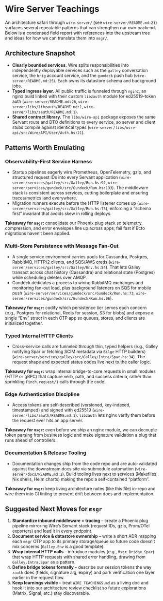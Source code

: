 # Wire Server Teachings

An architecture safari through `wire-server/` (see `wire-server/README.md:21`) surfaces several repeatable patterns that can strengthen our own backend. Below is a condensed field report with references into the upstream tree and ideas for how we can translate them into `msgr/`.

## Architecture Snapshot

- **Clearly bounded services.** Wire splits responsibilities into independently deployable services such as the `galley` conversation service, the `brig` account service, and the `gundeck` push hub (`wire-server/README.md:25`). Each owns its datastore schema and background jobs.
- **Typed ingress layer.** All public traffic is funneled through `nginz`, an nginx build linked with their custom `libzauth` module for ed25519-token auth (`wire-server/README.md:26`, `wire-server/libs/libzauth/README.md:1`, `wire-server/libs/zauth/README.md:1`).
- **Shared contract library.** The `libs/wire-api` package exposes the same Servant route and DTO definitions to every service, so server and client stubs compile against identical types (`wire-server/libs/wire-api/src/Wire/API/User/Auth.hs:21`).

## Patterns Worth Emulating

### Observability-First Service Harness

- Startup pipelines eagerly wire Prometheus, OpenTelemetry, gzip, and structured request IDs into every Servant application (`wire-server/services/galley/src/Galley/Run.hs:92`, `wire-server/services/gundeck/src/Gundeck/Run.hs:133`). The middleware stack is consistent across services, cutting boilerplate and ensuring traces/metrics land everywhere.
- Migration runners execute before the HTTP listener comes up (`wire-server/services/galley/src/Galley/Run.hs:73`), enforcing a “schema first” invariant that avoids skew in rolling deploys.

**Takeaway for `msgr`:** consolidate our Phoenix plug stack so telemetry, compression, and error envelopes line up across apps; fail fast if Ecto migrations haven’t been applied.

### Multi-Store Persistence with Message Fan-Out

- A single service environment carries pools for Cassandra, Postgres, RabbitMQ, HTTP/2 clients, and SQS/AWS creds (`wire-server/services/galley/src/Galley/Env.hs:54`). That lets Galley transact across chat history (Cassandra) and relational state (Postgres) while scheduling deletes over AMQP.
- Gundeck dedicates a process to wiring RabbitMQ exchanges and monitoring fan-out load, plus background listeners on SQS for mobile push (`wire-server/services/gundeck/src/Gundeck/Run.hs:73`, `wire-server/services/gundeck/src/Gundeck/Run.hs:96`).

**Takeaway for `msgr`:** codify which persistence tier serves each concern (e.g., Postgres for relational, Redis for session, S3 for blobs) and expose a single “Env” struct in each OTP app so queues, stores, and clients are initialized together.

### Typed Internal HTTP Clients

- Cross-service calls are funneled through thin, typed helpers (e.g., Galley notifying Spar or fetching SCIM metadata via `Bilge` HTTP builders) (`wire-server/services/galley/src/Galley/Intra/Spar.hs:34`). The request shape and expected status codes live next to the caller logic.

**Takeaway for `msgr`:** wrap internal bridge-to-core requests in small modules (HTTP or gRPC) that capture verb, path, and success criteria, rather than sprinkling `Finch.request/1` calls through the code.

### Edge Authentication Discipline

- Access tokens are self-described (versioned, key-indexed, timestamped) and signed with ed25519 (`wire-server/libs/zauth/README.md:1`). `libzauth` lets nginx verify them before the request ever hits an app server.

**Takeaway for `msgr`:** even before we ship an nginx module, we can decouple token parsing from business logic and make signature validation a plug that runs ahead of controllers.

### Documentation & Release Tooling

- Documentation changes ship from the code repo and are auto-validated against the downstream docs site via submodule automation (`wire-server/docs/README.md:1`). Build tooling lives next to services (Makefiles, Nix shells, Helm charts) making the repo a self-contained “platform”.

**Takeaway for `msgr`:** keep living architecture notes (like this file) in-repo and wire them into CI linting to prevent drift between docs and implementation.

## Suggested Next Moves for `msgr`

1. **Standardize inbound middleware + tracing** – create a Phoenix plug pipeline mirroring Wire’s Servant stack (request IDs, gzip, Prom/OTel exporters) and load it in every endpoint.
2. **Document service & datastore ownership** – write a short ADR mapping each `msgr` OTP app to its primary storage/queue so future code doesn’t mix concerns (`Galley.Env` is a good template).
3. **Wrap internal HTTP calls** – introduce modules (e.g., `Msgr.Bridge.Spar`) that wrap HTTP requests with shared error handling, drawing from `Galley.Intra.Spar` as a pattern.
4. **Define bridge tokens formally** – describe our session tokens the way `zauth` does (fields, signature alg, expiry) and park verification one layer earlier in the request flow.
5. **Keep learnings visible** – treat `WIRE_TEACHINGS.md` as a living doc and hook it into our architecture review checklist so future explorations (Matrix, Signal, etc.) stay discoverable.


